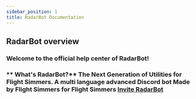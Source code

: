 ```yaml
---
sidebar_position: 1
title: RadarBot Documentation
---
```



## RadarBot overview

### Welcome to the official help center of RadarBot!

### ** What's RadarBot?** The Next Generation of Utilities for Flight Simmers. A multi language advanced Discord bot Made by Flight Simmers for Flight Simmers [Invite RadarBot](https://bit.ly/RadarBotInvite)
